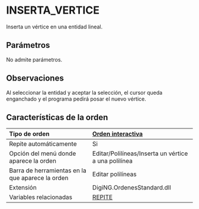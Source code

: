 # INSERTA\_VERTICE

Inserta un vértice en una entidad lineal.

## Parámetros

No admite parámetros.

## Observaciones

Al seleccionar la entidad y aceptar la selección, el cursor queda enganchado y el programa pedirá posar el nuevo vértice.

## Características de la orden

| Tipo de orden | [Orden interactiva](inserta-vertice.md) |
| :--- | :--- |
| Repite automáticamente | Si |
| Opción del menú donde aparece la orden | Editar/Polilíneas/Inserta un vértice a una polilínea |
| Barra de herramientas en la que aparece la orden | Editar polilíneas |
| Extensión | DigiNG.OrdenesStandard.dll |
| Variables relacionadas | [REPITE](/digi3d-net/referencia/ventana-de-dibujo/ordenes/i/REPITE.html) |

